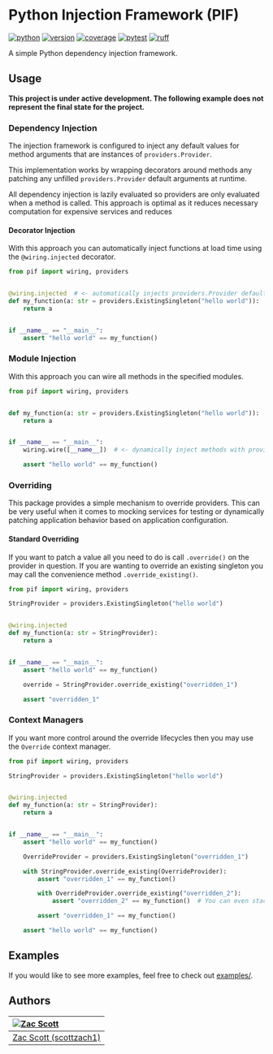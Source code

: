 # Python Injection Framework (PIF)

[![python](https://github.com/scottzach1/Python-Injector-Framework/blob/gh-pages/python.svg?raw=true)](https://github.com/scottzach1/Python-Injector-Framework/)
[![version](https://github.com/scottzach1/Python-Injector-Framework/blob/gh-pages/version.svg?raw=true)](https://github.com/scottzach1/Python-Injector-Framework/)
[![coverage](https://github.com/scottzach1/Python-Injector-Framework/blob/gh-pages/coverage.svg?raw=true)](https://github.com/scottzach1/Python-Injector-Framework/)
[![pytest](https://github.com/scottzach1/Python-Injector-Framework/blob/gh-pages/pytest.svg?raw=true)](https://github.com/scottzach1/Python-Injector-Framework/)
[![ruff](https://github.com/scottzach1/Python-Injector-Framework/blob/gh-pages/ruff.svg?raw=true)](https://github.com/scottzach1/Python-Injector-Framework/)

A simple Python dependency injection framework.

## Usage

**This project is under active development. The following example does not represent the final state for the project.**

### Dependency Injection

The injection framework is configured to inject any default values for method arguments that are instances
of `providers.Provider`.

This implementation works by wrapping decorators around methods any patching any unfilled `providers.Provider` default
arguments at runtime.

All dependency injection is lazily evaluated so providers are only evaluated when a method is called. This approach is
optimal as it reduces necessary computation for expensive services and reduces

#### Decorator Injection

With this approach you can automatically inject functions at load time using the `@wiring.injected` decorator.

```python
from pif import wiring, providers


@wiring.injected  # <- automatically injects providers.Provider default arguments!
def my_function(a: str = providers.ExistingSingleton("hello world")):
    return a


if __name__ == "__main__":
    assert "hello world" == my_function()
```

### Module Injection

With this approach you can wire all methods in the specified modules.

```python
from pif import wiring, providers


def my_function(a: str = providers.ExistingSingleton("hello world")):
    return a


if __name__ == "__main__":
    wiring.wire([__name__])  # <- dynamically inject methods with providers.Provider default arguments!

    assert "hello world" == my_function()
```

### Overriding

This package provides a simple mechanism to override providers. This can be very useful when it comes to mocking
services for testing or dynamically patching application behavior based on application configuration.

#### Standard Overriding

If you want to patch a value all you need to do is call `.override()` on the provider in question. If you are wanting to
override an existing singleton you may call the convenience method `.override_existing()`.

```python
from pif import wiring, providers

StringProvider = providers.ExistingSingleton("hello world")


@wiring.injected
def my_function(a: str = StringProvider):
    return a


if __name__ == "__main__":
    assert "hello world" == my_function()

    override = StringProvider.override_existing("overridden_1")

    assert "overridden_1"
```

### Context Managers

If you want more control around the override lifecycles then you may use the `Override` context manager.

```python
from pif import wiring, providers

StringProvider = providers.ExistingSingleton("hello world")


@wiring.injected
def my_function(a: str = StringProvider):
    return a


if __name__ == "__main__":
    assert "hello world" == my_function()

    OverrideProvider = providers.ExistingSingleton("overridden_1")

    with StringProvider.override_existing(OverrideProvider):
        assert "overridden_1" == my_function()

        with OverrideProvider.override_existing("overridden_2"):
            assert "overridden_2" == my_function()  # You can even stack overrides!!

        assert "overridden_1" == my_function()

    assert "hello world" == my_function()
```

## Examples

If you would like to see more examples, feel free to check out [examples/](examples).

## Authors

| [![Zac Scott](https://avatars.githubusercontent.com/u/38968222?s=128&v=4)](https://github.com/scottzach1) |
|:----------------------------------------------------------------------------------------------------------|
| [Zac Scott (scottzach1)](https://github.com/scottzach1)                                                   |

